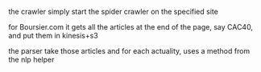 the crawler simply start the spider crawler on the specified site

for Boursier.com it gets all the articles at the end of the page, say CAC40, and put them in kinesis+s3

the parser take those articles and for each actuality, uses a method from the nlp helper